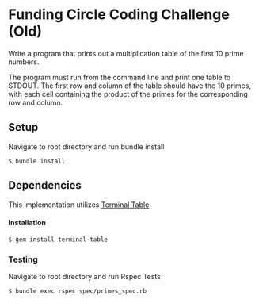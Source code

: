 # Funding Circle Coding Challenge (Old)

Write a program that prints out a multiplication table of the first 10 prime numbers.

The program must run from the command line and print one table to STDOUT.
The first row and column of the table should have the 10 primes, with each cell containing the product of the primes for the corresponding row and column.

## Setup

Navigate to root directory and run bundle install
```
$ bundle install
```


## Dependencies

This implementation utilizes [Terminal Table](https://github.com/tj/terminal-table)

#### Installation
```
$ gem install terminal-table
```

### Testing

Navigate to root directory and run Rspec Tests
```
$ bundle exec rspec spec/primes_spec.rb
```
